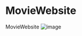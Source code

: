 # MovieWebsite
MovieWebsite
![image](https://github.com/buiduythong1810/MovieWebsite/assets/162859217/2ba9b3f1-5640-4282-b1e2-ccf871406499)
